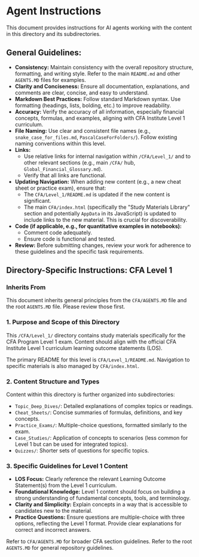 # Agent Instructions

This document provides instructions for AI agents working with the content in this directory and its subdirectories.

## General Guidelines:

*   **Consistency:** Maintain consistency with the overall repository structure, formatting, and writing style. Refer to the main `README.md` and other `AGENTS.MD` files for examples.
*   **Clarity and Conciseness:** Ensure all documentation, explanations, and comments are clear, concise, and easy to understand.
*   **Markdown Best Practices:** Follow standard Markdown syntax. Use formatting (headings, lists, bolding, etc.) to improve readability.
*   **Accuracy:** Verify the accuracy of all information, especially financial concepts, formulas, and examples, aligning with CFA Institute Level 1 curriculum.
*   **File Naming:** Use clear and consistent file names (e.g., `snake_case_for_files.md`, `PascalCaseForFolders/`). Follow existing naming conventions within this level.
*   **Links:**
    *   Use relative links for internal navigation within `/CFA/Level_1/` and to other relevant sections (e.g., main `/CFA/` hub, `Global_Financial_Glossary.md`).
    *   Verify that all links are functional.
*   **Updating Navigation:** When adding new content (e.g., a new cheat sheet or practice exam), ensure that:
    *   The `CFA/Level_1/README.md` is updated if the new content is significant.
    *   The main `CFA/index.html` (specifically the "Study Materials Library" section and potentially `AppData` in its JavaScript) is updated to include links to the new material. This is crucial for discoverability.
*   **Code (if applicable, e.g., for quantitative examples in notebooks):**
    *   Comment code adequately.
    *   Ensure code is functional and tested.
*   **Review:** Before submitting changes, review your work for adherence to these guidelines and the specific task requirements.

## Directory-Specific Instructions: CFA Level 1

### Inherits From
This document inherits general principles from the `CFA/AGENTS.MD` file and the root `AGENTS.MD` file. Please review those first.

### 1. Purpose and Scope of this Directory
This `/CFA/Level_1/` directory contains study materials specifically for the CFA Program Level 1 exam. Content should align with the official CFA Institute Level 1 curriculum learning outcome statements (LOS).

The primary README for this level is `CFA/Level_1/README.md`. Navigation to specific materials is also managed by `CFA/index.html`.

### 2. Content Structure and Types
Content within this directory is further organized into subdirectories:
*   `Topic_Deep_Dives/`: Detailed explanations of complex topics or readings.
*   `Cheat_Sheets/`: Concise summaries of formulas, definitions, and key concepts.
*   `Practice_Exams/`: Multiple-choice questions, formatted similarly to the exam.
*   `Case_Studies/`: Application of concepts to scenarios (less common for Level 1 but can be used for integrated topics).
*   `Quizzes/`: Shorter sets of questions for specific topics.

### 3. Specific Guidelines for Level 1 Content
*   **LOS Focus:** Clearly reference the relevant Learning Outcome Statement(s) from the Level 1 curriculum.
*   **Foundational Knowledge:** Level 1 content should focus on building a strong understanding of fundamental concepts, tools, and terminology.
*   **Clarity and Simplicity:** Explain concepts in a way that is accessible to candidates new to the material.
*   **Practice Questions:** Ensure questions are multiple-choice with three options, reflecting the Level 1 format. Provide clear explanations for correct and incorrect answers.

Refer to `CFA/AGENTS.MD` for broader CFA section guidelines.
Refer to the root `AGENTS.MD` for general repository guidelines.

